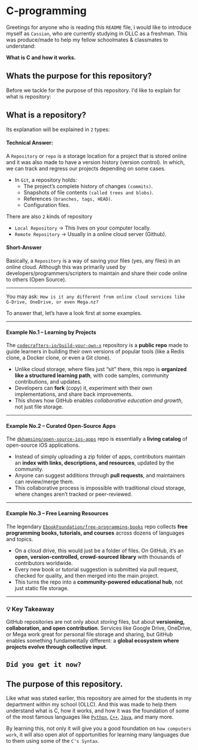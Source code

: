 # C-programming

Greetings for anyone who is reading this `README` file, i would like to introduce myself as `Cassian`, who are currently studying in OLLC as a freshman.
This was produce/made to help my fellow schoolmates & classmates to understand: 

__What is C and how it works.__

## Whats the purpose for this repository?
Before we tackle for the purpose of this repository. I'd like to explain for what is repository:

## What is a repository?

Its explanation will be explained in `2` types: 

#### Technical Answer:
A `Repository` or `repo` is a storage location for a project that is stored online and it was also made to have a version history (version control).
In which, we can track and regress our projects depending on some cases.

- In `Git`, a repository holds:
    - The project’s complete history of changes `(commits)`.
    - Snapshots of file contents `(called trees and blobs)`.
    - References `(branches, tags, HEAD)`.
    - Configuration files.

There are also `2` kinds of repository
- `Local Repository` -> This lives on your computer locally.
- `Remote Repository` -> Usually in a online cloud server (Github).



#### Short-Answer

Basically, a `Repository` is a way of saving your files (yes, any files) in an online cloud. Although this was primarily used by developers/programmers/scripters to maintain and share their code online to others (Open Source).

---

You may ask: `How is it any different from online cloud services like G-Drive, OneDrive, or even Mega.nz?`

To answer that, let’s have a look first at some examples.

---

#### Example No.1 – Learning by Projects

The [`codecrafters-io/build-your-own-x`](https://github.com/codecrafters-io/build-your-own-x) repository is a **public repo** made to guide learners in building their own versions of popular tools (like a Redis clone, a Docker clone, or even a Git clone).

* Unlike cloud storage, where files just “sit” there, this repo is **organized like a structured learning path**, with code samples, community contributions, and updates.
* Developers can **fork** (copy) it, experiment with their own implementations, and share back improvements.
* This shows how GitHub enables *collaborative education and growth*, not just file storage.

---

#### Example No.2 – Curated Open-Source Apps

The [`dkhamsing/open-source-ios-apps`](https://github.com/dkhamsing/open-source-ios-apps) repo is essentially a **living catalog** of open-source iOS applications.

* Instead of simply uploading a zip folder of apps, contributors maintain an **index with links, descriptions, and resources**, updated by the community.
* Anyone can suggest additions through **pull requests**, and maintainers can review/merge them.
* This collaborative process is impossible with traditional cloud storage, where changes aren’t tracked or peer-reviewed.

---

#### Example No.3 – Free Learning Resources

The legendary [`EbookFoundation/free-programming-books`](https://github.com/EbookFoundation/free-programming-books) repo collects **free programming books, tutorials, and courses** across dozens of languages and topics.

* On a cloud drive, this would just be a folder of files. On GitHub, it’s an **open, version-controlled, crowd-sourced library** with thousands of contributors worldwide.
* Every new book or tutorial suggestion is submitted via pull request, checked for quality, and then merged into the main project.
* This turns the repo into a **community-powered educational hub**, not just static file storage.

---

### 💡 Key Takeaway

GitHub repositories are not only about *storing* files, but about **versioning, collaboration, and open contribution**. Services like Google Drive, OneDrive, or Mega work great for personal file storage and sharing, but GitHub enables something fundamentally different: a **global ecosystem where projects evolve through collective input**.

`Did you get it now?`
---

## **The purpose of this repository.**

Like what was stated earlier, this repository are aimed for the students in my department within my school (OLLC). And this was made to help them understand what is C, how it works, and how it was the foundation of some of the most famous languages like [`Python`](https://www.python.org/), [`C++`](https://en.wikipedia.org/wiki/C%2B%2B), [`Java`](https://www.java.com/en/), and many more.

By learning this, not only it will give you a good foundation on `how computers work`, it will also open alot of opportunities for learning many languages due to them using some of the `C's Syntax`.